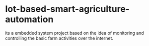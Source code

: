 # Iot-based-smart-agriculture-automation
its a embedded system project based on the idea of monitoring and controlling the basic farm activities over the internet. 
